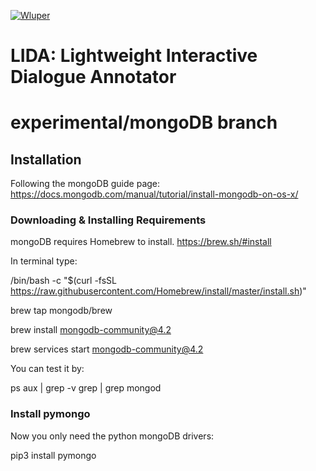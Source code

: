 [![Wluper](https://wluper.com/content/themes/main/static/gfx/wluperlogo.png)](https://wluper.com/)     

# LIDA: Lightweight Interactive Dialogue Annotator

# experimental/mongoDB branch 

## Installation

Following the mongoDB guide page:
https://docs.mongodb.com/manual/tutorial/install-mongodb-on-os-x/


### Downloading & Installing Requirements

mongoDB requires Homebrew to install.
https://brew.sh/#install

In terminal type:

/bin/bash -c "$(curl -fsSL https://raw.githubusercontent.com/Homebrew/install/master/install.sh)"

brew tap mongodb/brew

brew install mongodb-community@4.2

brew services start mongodb-community@4.2

You can test it by:

ps aux | grep -v grep | grep mongod

### Install pymongo

Now you only need the python mongoDB drivers:

pip3 install pymongo

